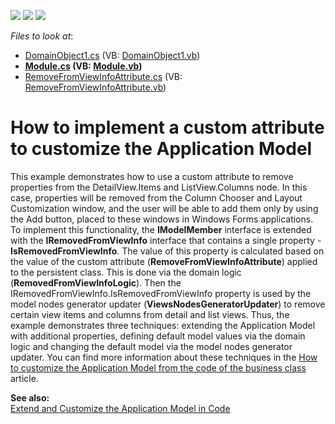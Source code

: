 <!-- default badges list -->
![](https://img.shields.io/endpoint?url=https://codecentral.devexpress.com/api/v1/VersionRange/128590989/13.2.5%2B)
[![](https://img.shields.io/badge/Open_in_DevExpress_Support_Center-FF7200?style=flat-square&logo=DevExpress&logoColor=white)](https://supportcenter.devexpress.com/ticket/details/E1679)
[![](https://img.shields.io/badge/📖_How_to_use_DevExpress_Examples-e9f6fc?style=flat-square)](https://docs.devexpress.com/GeneralInformation/403183)
<!-- default badges end -->
<!-- default file list -->
*Files to look at*:

* [DomainObject1.cs](./CS/DXExample.Module/DomainObject1.cs) (VB: [DomainObject1.vb](./VB/DXExample.Module/DomainObject1.vb))
* **[Module.cs](./CS/DXExample.Module/Module.cs) (VB: [Module.vb](./VB/DXExample.Module/Module.vb))**
* [RemoveFromViewInfoAttribute.cs](./CS/DXExample.Module/RemoveFromViewInfoAttribute.cs) (VB: [RemoveFromViewInfoAttribute.vb](./VB/DXExample.Module/RemoveFromViewInfoAttribute.vb))
<!-- default file list end -->
# How to implement a custom attribute to customize the Application Model


<p>This example demonstrates how to use a custom attribute to remove properties from the DetailView.Items and ListView.Columns node. In this case, properties will be removed from the Column Chooser and Layout Customization window, and the user will be able to add them only by using the Add button, placed to these windows in Windows Forms applications.<br />
To implement this functionality, the <strong>IModelMember</strong> interface is extended with the <strong>IRemovedFromViewInfo</strong> interface that contains a single property - <strong>IsRemovedFromViewInfo</strong>. The value of this property is calculated based on the value of the custom attribute (<strong>RemoveFromViewInfoAttribute</strong>) applied to the persistent class. This is done via the domain logic (<strong>RemovedFromViewInfoLogic</strong>). Then the IRemovedFromViewInfo.IsRemovedFromViewInfo property is used by the model nodes generator updater (<strong>ViewsNodesGeneratorUpdater</strong>) to remove certain view items and columns from detail and list views. Thus, the example demonstrates three techniques: extending the Application Model with additional properties, defining default model values via the domain logic and changing the default model via the model nodes generator updater. You can find more information about these techniques in the <a href="https://www.devexpress.com/Support/Center/p/K18252">How to customize the Application Model from the code of the business class</a> article.</p><p><strong>See al</strong><strong>so:</strong><br />
<a href="http://documentation.devexpress.com/#Xaf/CustomDocument3169"><u>Extend and Customize the Application Model in Code</u></a></p>

<br/>


